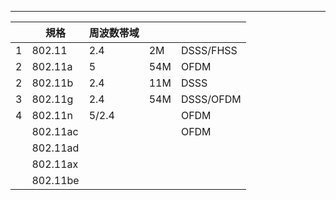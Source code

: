 
---

|     | 規格       | 周波数帯域 |     |           |
| --- | -------- | ----- | --- | --------- |
| 1   | 802.11   | 2.4   | 2M  | DSSS/FHSS |
| 2   | 802.11a  | 5     | 54M | OFDM      |
| 2   | 802.11b  | 2.4   | 11M | DSSS      |
| 3   | 802.11g  | 2.4   | 54M | DSSS/OFDM |
| 4   | 802.11n  | 5/2.4 |     | OFDM      |
|     | 802.11ac |       |     | OFDM      |
|     | 802.11ad |       |     |           |
|     | 802.11ax |       |     |           |
|     | 802.11be |       |     |           |

